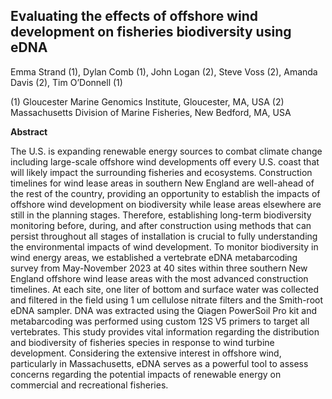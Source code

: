 ## Evaluating the effects of offshore wind development on fisheries biodiversity using eDNA

Emma Strand (1), Dylan Comb (1), John Logan (2), Steve Voss (2), Amanda Davis (2), Tim O’Donnell (1)

(1) Gloucester Marine Genomics Institute, Gloucester, MA, USA
(2) Massachusetts Division of Marine Fisheries, New Bedford, MA, USA

**Abstract** 

The U.S. is expanding renewable energy sources to combat climate change including large-scale offshore wind developments off every U.S. coast that will likely impact the surrounding fisheries and ecosystems. Construction timelines for wind lease areas in southern New England are well-ahead of the rest of the country, providing an opportunity to establish the impacts of offshore wind development on biodiversity while lease areas elsewhere are still in the planning stages. Therefore, establishing long-term biodiversity monitoring before, during, and after construction using methods that can persist throughout all stages of installation is crucial to fully understanding the environmental impacts of wind development. To monitor biodiversity in wind energy areas, we established a vertebrate eDNA metabarcoding survey from May-November 2023 at 40 sites within three southern New England offshore wind lease areas with the most advanced construction timelines. At each site, one liter of bottom and surface water was collected and filtered in the field using 1 um cellulose nitrate filters and the Smith-root eDNA sampler. DNA was extracted using the Qiagen PowerSoil Pro kit and metabarcoding was performed using custom 12S V5 primers to target all vertebrates. This study provides vital information regarding the distribution and biodiversity of fisheries species in response to wind turbine development. Considering the extensive interest in offshore wind, particularly in Massachusetts, eDNA serves as a powerful tool to assess concerns regarding the potential impacts of renewable energy on commercial and recreational fisheries. 

